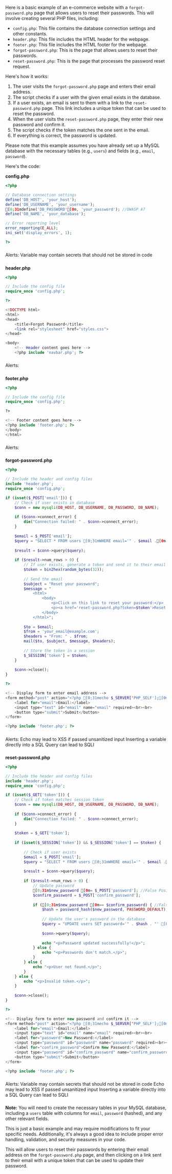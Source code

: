 




Here is a basic example of an e-commerce website with a `forgot-password.php` page that allows users to reset their passwords. This will involve creating several PHP files, including:

*   `config.php`: This file contains the database connection settings and other constants.
*   `header.php`: This file includes the HTML header for the webpage.
*   `footer.php`: This file includes the HTML footer for the webpage.
*   `forgot-password.php`: This is the page that allows users to reset their passwords.
*   `reset-password.php`: This is the page that processes the password reset request.

Here's how it works:

1.  The user visits the `forgot-password.php` page and enters their email address.
2.  The script checks if a user with the given email exists in the database.
3.  If a user exists, an email is sent to them with a link to the `reset-password.php` page. This link includes a unique token that can be used to reset the password.
4.  When the user visits the `reset-password.php` page, they enter their new password and confirm it.
5.  The script checks if the token matches the one sent in the email.
6.  If everything is correct, the password is updated.

Please note that this example assumes you have already set up a MySQL database with the necessary tables (e.g., `users`) and fields (e.g., `email`, `password`).

Here's the code:

**config.php**

```php
<?php

// Database connection settings
define('DB_HOST', 'your_host');
define('DB_USERNAME', 'your_username');
[0;31mdefine('DB_PASSWORD'[0m, 'your_password'); //OWASP A7
define('DB_NAME', 'your_database');

// Error reporting level
error_reporting(E_ALL);
ini_set('display_errors', 1);

?>
```
#####
Alerts:
Variable may contain secrets that should not be stored in code
#####

**header.php**

```php
<?php

// Include the config file
require_once 'config.php';

?>

<!DOCTYPE html>
<html>
<head>
    <title>Forgot Password</title>
    <link rel="stylesheet" href="styles.css">
</head>

<body>
    <!-- Header content goes here -->
    <?php include 'navbar.php'; ?>
```
#####
Alerts:
#####

**footer.php**

```php
<?php

// Include the config file
require_once 'config.php';

?>

<!-- Footer content goes here -->
<?php include 'footer.php'; ?>
</body>
</html>
```
#####
Alerts:
#####

**forgot-password.php**

```php
<?php

// Include the header and config files
include 'header.php';
require_once 'config.php';

if (isset($_POST['email'])) {
    // Check if user exists in database
    $conn = new mysqli(DB_HOST, DB_USERNAME, DB_PASSWORD, DB_NAME);
    
    if ($conn->connect_error) {
        die("Connection failed: " . $conn->connect_error);
    }
    
    $email = $_POST['email'];
    $query = "SELECT * FROM users [0;31mWHERE email='" . $email .[0m "'"; //OWASP A3
    
    $result = $conn->query($query);
    
    if ($result->num_rows > 0) {
        // If user exists, generate a token and send it to their email
        $token = bin2hex(random_bytes(32));
        
        // Send the email
        $subject = "Reset your password";
        $message = "
            <html>
                <body>
                    <p>Click on this link to reset your password:</p>
                    <p><a href='reset-password.php?token=$token'>Reset Password</a></p>
                </body>
            </html>";
        
        $to = $email;
        $from = 'your_email@example.com';
        $headers = "From: " . $from;
        mail($to, $subject, $message, $headers);
        
        // Store the token in a session
        $_SESSION['token'] = $token;
    }
    
    $conn->close();
}

?>

<!-- Display form to enter email address -->
<form method="post" action="<?php [0;31mecho $_SERVER['PHP_SELF'];[0m ?>"> //OWASP A3
    <label for="email">Email:</label>
    <input type="text" id="email" name="email" required><br><br>
    <button type="submit">Submit</button>
</form>

<?php include 'footer.php'; ?>
```
#####
Alerts:
Echo may lead to XSS if passed unsanitized input
Inserting a variable directly into a SQL Query can lead to SQLI
#####

**reset-password.php**

```php
<?php

// Include the header and config files
include 'header.php';
require_once 'config.php';

if (isset($_GET['token'])) {
    // Check if token matches session token
    $conn = new mysqli(DB_HOST, DB_USERNAME, DB_PASSWORD, DB_NAME);
    
    if ($conn->connect_error) {
        die("Connection failed: " . $conn->connect_error);
    }
    
    $token = $_GET['token'];
    
    if (isset($_SESSION['token']) && $_SESSION['token'] == $token) {
        
        // Check if user exists
        $email = $_POST['email'];
        $query = "SELECT * FROM users [0;31mWHERE email='" . $email .[0m "'"; //OWASP A3
        
        $result = $conn->query($query);
        
        if ($result->num_rows > 0) {
            // Update password
            [0;31m$new_password [0m= $_POST['password']; //False Positive A7
            $confirm_password = $_POST['confirm_password'];
            
            if ([0;31m$new_password [0m== $confirm_password) { //False Positive A7
                $hash = password_hash($new_password, PASSWORD_DEFAULT);
                
                // Update the user's password in the database
                $query = "UPDATE users SET password='" . $hash . "' [0;31mWHERE email='" . $email .[0m "'"; //OWASP A3
                
                $conn->query($query);
                
                echo "<p>Password updated successfully!</p>";
            } else {
                echo "<p>Passwords don't match.</p>";
            }
        } else {
            echo "<p>User not found.</p>";
        }
    } else {
        echo "<p>Invalid token.</p>";
    }
    
    $conn->close();
}

?>

<!-- Display form to enter new password and confirm it -->
<form method="post" action="<?php [0;31mecho $_SERVER['PHP_SELF'];[0m ?>"> //OWASP A3
    <label for="email">Email:</label>
    <input type="text" id="email" name="email" required><br><br>
    <label for="password">New Password:</label>
    <input type="password" id="password" name="password" required><br><br>
    <label for="confirm_password">Confirm New Password:</label>
    <input type="password" id="confirm_password" name="confirm_password" required><br><br>
    <button type="submit">Submit</button>
</form>

<?php include 'footer.php'; ?>
```
#####
Alerts:
Variable may contain secrets that should not be stored in code
Echo may lead to XSS if passed unsanitized input
Inserting a variable directly into a SQL Query can lead to SQLI
#####

**Note:** You will need to create the necessary tables in your MySQL database, including a `users` table with columns for `email`, `password` (hashed), and any other relevant fields. 

This is just a basic example and may require modifications to fit your specific needs. Additionally, it's always a good idea to include proper error handling, validation, and security measures in your code.

This will allow users to reset their passwords by entering their email address on the `forgot-password.php` page, and then clicking on a link sent to their email with a unique token that can be used to update their password.



